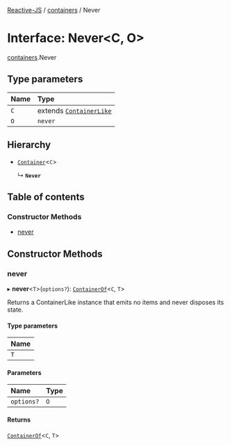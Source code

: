 [Reactive-JS](../README.md) / [containers](../modules/containers.md) / Never

# Interface: Never<C, O\>

[containers](../modules/containers.md).Never

## Type parameters

| Name | Type |
| :------ | :------ |
| `C` | extends [`ContainerLike`](containers.ContainerLike.md) |
| `O` | `never` |

## Hierarchy

- [`Container`](containers.Container.md)<`C`\>

  ↳ **`Never`**

## Table of contents

### Constructor Methods

- [never](containers.Never.md#never)

## Constructor Methods

### never

▸ **never**<`T`\>(`options?`): [`ContainerOf`](../modules/containers.md#containerof)<`C`, `T`\>

Returns a ContainerLike instance that emits no items and never disposes its state.

#### Type parameters

| Name |
| :------ |
| `T` |

#### Parameters

| Name | Type |
| :------ | :------ |
| `options?` | `O` |

#### Returns

[`ContainerOf`](../modules/containers.md#containerof)<`C`, `T`\>
